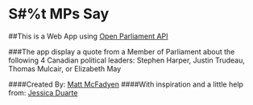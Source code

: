 S#%t MPs Say
============

##This is a Web App using [Open Parliament API](http://api.openparliament.ca/api/)

###The app display a quote from a Member of Parliament about the following 4 Canadian political leaders: Stephen Harper, Justin Trudeau, Thomas Mulcair, or Elizabeth May


####Created By: [Matt McFadyen](http://twitter.com/mmcfadyen91 "Matt's Twitter")
####With inspiration and a little help from: [Jessica Duarte](http://twitter.com/jessicaduarte "Jess's Twitter")

